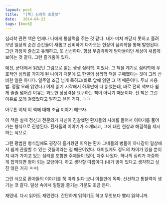 ```yaml
---
layout: post
title:  "[책] 심리학 초콜릿"
date:   2014-04-22
tags: [book]
---
```


심리학 관련 책은 언제나 나에게 통찰력을 주는 것 같다. 내가 미처 깨닫지 못하고 흘려 보낸 일상의 순간 순간들이 새롭고 신비하게 다가오는 현상이 심리학을 통해 발현된다. 그런 과정이 즐겁고 유쾌하고, 또 신선하다. 항상 무감각하게 받아들이던 세상이 새롭게 보이는 것 같다. 그런 즐거움이 있다. 

  예전, 군대에서 읽었던 그림으로 읽는 생생 심리학..이었나. 그 책을 계기로 심리학에 우호적인 심리를 가지게 된 나이기 때문에 또 한권의 심리학 책을 구매했다는 것이 그리 신비한 일은 아니다. 일주일 조금 넘게 묵히고(바로 앞에 읽던 그 책 때문이다. 두뇌 사용법. 정말 오래 읽었다.) 어제 읽기 시작해서 하루만에 다 읽었는데, 바로 전의 책보다 쉽게 술술 넘어간 이유는 과도한 상상력을 요구하는 책이 아니기 때문이다. 전 책은 그런 이유로 오래 걸렸었다고 말하고 싶은 거다. ㅋㅋ 

  아무튼 이제 이 책에 대해 조금 이야기 해보자. 

  이 책은 실제 정신과 전문의가 자신이 진찰했던 환자들의 사례를 들어서 이야기를 풀어가는 형식으로 진행된다. 환자들의 이야기가 소개되고, 그에 대한 현상과 해결책을 제시하는 식으로. 

  그런 평범한 형식임에도 굉장히 즐거웠던 이유는 환자 그네들의 병들이 하나같이 일상에서 쉽게 관찰할 수 있는 것들이라는 점 때문이었다. 재미있게도 정도의 차이가 있을 뿐이지 내가 가지고 있는 심리를 포함한 주제들이 많이, 자주 나왔다. 하나의 심리가 과중하게 집약되면 병이 되는 모양이다. 하고 생각할 따름이다.(내가 병이 있다고 생각하고 싶진 않은 거지 ㅋㅋ) 

  그런 식으로 환자들의 이야기를 쭉 따라 읽다 보니 이틀만에 독파. 신선하고 통찰력이 생기는 것 같다. 일상 속에서 일탈을 즐기는 기분도 조금 든다. 

  재밌네. 다시 읽어도 재밌겠다. 간단하게 읽히기도 하고 무엇보다 빨리 읽히니까.